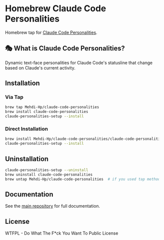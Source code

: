 # Homebrew Claude Code Personalities

Homebrew tap for [Claude Code Personalities](https://github.com/Mehdi-Hp/claude-code-personalities).

## 🎭 What is Claude Code Personalities?

Dynamic text-face personalities for Claude Code's statusline that change based on Claude's current activity.

## Installation

### Via Tap

```bash
brew tap Mehdi-Hp/claude-code-personalities
brew install claude-code-personalities
claude-personalities-setup --install
```

### Direct Installation

```bash
brew install Mehdi-Hp/claude-code-personalities/claude-code-personalities
claude-personalities-setup --install
```

## Uninstallation

```bash
claude-personalities-setup --uninstall
brew uninstall claude-code-personalities
brew untap Mehdi-Hp/claude-code-personalities  # if you used tap method
```

## Documentation

See the [main repository](https://github.com/Mehdi-Hp/claude-code-personalities) for full documentation.

## License

WTFPL - Do What The F*ck You Want To Public License
